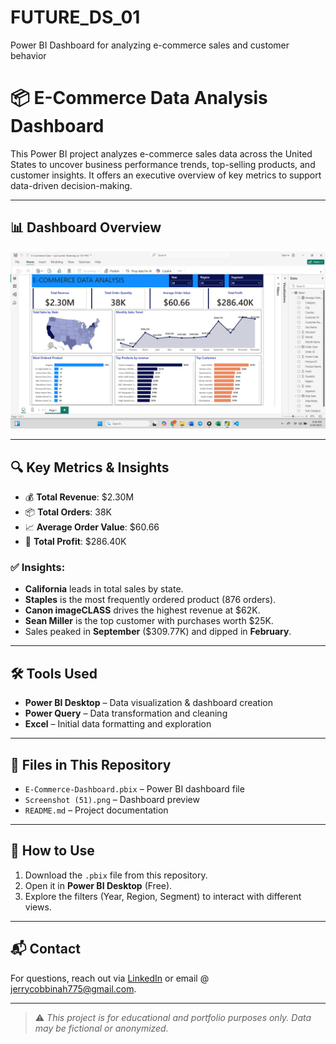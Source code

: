 # FUTURE_DS_01
Power BI Dashboard for analyzing e-commerce sales and customer behavior
# 📦 E-Commerce Data Analysis Dashboard

This Power BI project analyzes e-commerce sales data across the United States to uncover business performance trends, top-selling products, and customer insights. It offers an executive overview of key metrics to support data-driven decision-making.

---

## 📊 Dashboard Overview

![Dashboard Screenshot](https://raw.githubusercontent.com/Jerry-Nelson/FUTURE_DS_01/main/Screenshot%20(51).png)

---

## 🔍 Key Metrics & Insights

- 💰 **Total Revenue**: $2.30M  
- 📦 **Total Orders**: 38K  
- 📈 **Average Order Value**: $60.66  
- 🧾 **Total Profit**: $286.40K  

### ✅ Insights:
- **California** leads in total sales by state.
- **Staples** is the most frequently ordered product (876 orders).
- **Canon imageCLASS** drives the highest revenue at $62K.
- **Sean Miller** is the top customer with purchases worth $25K.
- Sales peaked in **September** ($309.77K) and dipped in **February**.

---

## 🛠 Tools Used

- **Power BI Desktop** – Data visualization & dashboard creation  
- **Power Query** – Data transformation and cleaning  
- **Excel** – Initial data formatting and exploration

---

## 📁 Files in This Repository

- `E-Commerce-Dashboard.pbix` – Power BI dashboard file  
- `Screenshot (51).png` – Dashboard preview  
- `README.md` – Project documentation  


---

## 📌 How to Use

1. Download the `.pbix` file from this repository.
2. Open it in **Power BI Desktop** (Free).
3. Explore the filters (Year, Region, Segment) to interact with different views.

---

## 📬 Contact

For questions, reach out via [LinkedIn](https://www.linkedin.com/) or email @ jerrycobbinah775@gmail.com.

---

> ⚠️ *This project is for educational and portfolio purposes only. Data may be fictional or anonymized.*
